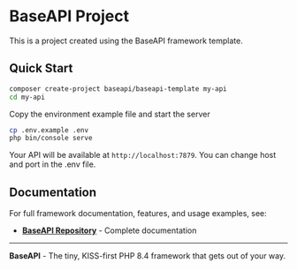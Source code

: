 # BaseAPI Project

This is a project created using the BaseAPI framework template.

## Quick Start

```bash
composer create-project baseapi/baseapi-template my-api
cd my-api
```

Copy the environment example file and start the server

```bash
cp .env.example .env
php bin/console serve
```

Your API will be available at `http://localhost:7879`.
You can change host and port in the .env file.

## Documentation

For full framework documentation, features, and usage examples, see:
- **[BaseAPI Repository](https://github.com/timanthonyalexander/base-api)** - Complete documentation

---

**BaseAPI** - The tiny, KISS-first PHP 8.4 framework that gets out of your way.
